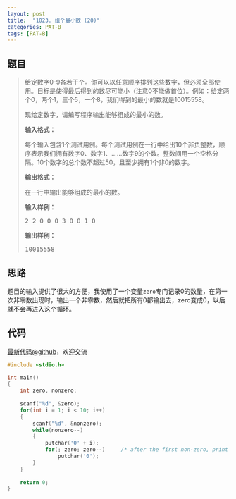 ```yaml
---
layout: post
title:  "1023. 组个最小数 (20)"
categories: PAT-B
tags: [PAT-B]
---
```

## 题目

> <div id="problemContent">
> <p>
> 给定数字0-9各若干个。你可以以任意顺序排列这些数字，但必须全部使用。目标是使得最后得到的数尽可能小（注意0不能做首位）。例如：给定两个0，两个1，三个5，一个8，我们得到的最小的数就是10015558。 </p>
> <p>现给定数字，请编写程序输出能够组成的最小的数。</p>
> <p><b>
> 输入格式：
> </b></p>
> <p>每个输入包含1个测试用例。每个测试用例在一行中给出10个非负整数，顺序表示我们拥有数字0、数字1、……数字9的个数。整数间用一个空格分隔。10个数字的总个数不超过50，且至少拥有1个非0的数字。
> </p>
> <p><b>
> 输出格式：
> </b></p>
> <p>
> 在一行中输出能够组成的最小的数。
> </p>
> <b>输入样例：</b><pre>
> 2 2 0 0 0 3 0 0 1 0
> </pre>
> <b>输出样例：</b><pre>
> 10015558
> </pre>
> </div>

## 思路

题目的输入提供了很大的方便，我使用了一个变量`zero`专门记录0的数量，在第一次非零数出现时，输出一个非零数，然后就把所有0都输出去，zero变成0，以后就不会再进入这个循环。

## 代码

[最新代码@github](https://github.com/OliverLew/PAT/blob/master/PATBasic/1023.c)，欢迎交流
```c
#include <stdio.h>

int main()
{
    int zero, nonzero;
    
    scanf("%d", &zero);
    for(int i = 1; i < 10; i++)
    {
        scanf("%d", &nonzero);
        while(nonzero--)
        {
            putchar('0' + i);
            for(; zero; zero--)     /* after the first non-zero, print all the zeros */
                putchar('0');
        }
    }
    
    return 0;
}

```